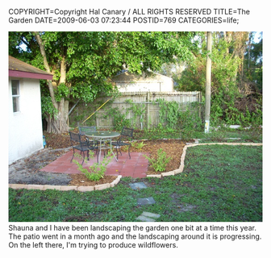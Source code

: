 COPYRIGHT=Copyright Hal Canary / ALL RIGHTS RESERVED
TITLE=The Garden
DATE=2009-06-03 07:23:44
POSTID=769
CATEGORIES=life;

![in progress sitting area in backyard](/photos/2339-06-03-DSCN0429-garden.jpg)  
Shauna and I have been landscaping the garden one bit at a time this year. The patio went in a month ago and the landscaping around it is progressing. On the left there, I'm trying to produce wildflowers.
